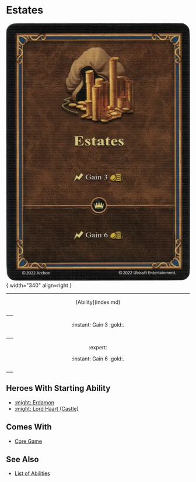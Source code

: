 # Estates

![Estates](../assets/abilities-estates.webp){ width="340" align=right }

___
<p style="text-align: center;" markdown>[Ability](index.md)</p>
___
<p style="text-align: center;" markdown>:instant: Gain 3 :gold:.</p>
___
<p style="text-align: center;" markdown> :expert: </p>

<p style="text-align: center;" markdown>:instant: Gain 6 :gold:.</p>
___


## Heroes With Starting Ability

- [:might: Erdamon](../heroes/erdamon.md)
- [:might: Lord Haart (Castle)](../heroes/lord_haart_castle_.md)


## Comes With

- [Core Game](../content.md)


## See Also

- [List of Abilities](index.md)
